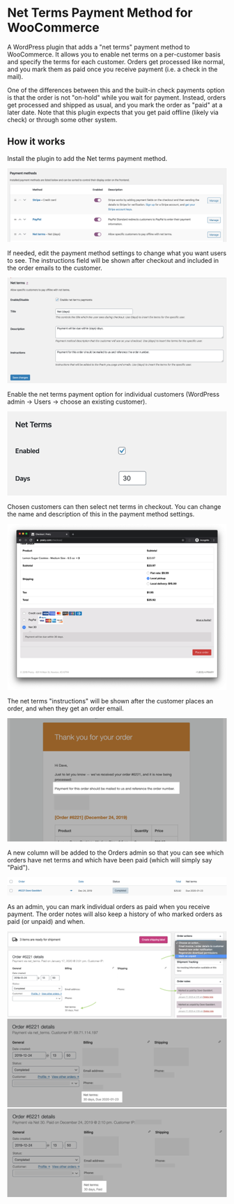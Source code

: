 # Net Terms Payment Method for WooCommerce

A WordPress plugin that adds a "net terms" payment method to WooCommerce.
It allows you to enable net terms on a per-customer basis and specify the terms for each customer.
Orders get processed like normal,
and you mark them as paid once you receive payment (i.e. a check in the mail).

One of the differences between this and the built-in check payments option is that the order is not "on-hold" while you wait for payment. Instead,
orders get processed and shipped as usual,
and you mark the order as "paid" at a later date.
Note that this plugin expects that you get paid offline (likely via check) or through some other system.

## How it works

Install the plugin to add the Net terms payment method.

![admin-gateways.png](docs/screenshots/admin-gateways.png)

If needed, edit the payment method settings to change what you want users to see.
The instructions field will be shown after checkout and included in the order emails to the customer.

![admin-gateway-settings.png](docs/screenshots/admin-gateway-settings.png)

Enable the net terms payment option for individual customers (WordPress admin -> Users -> choose an existing customer).

![admin-user.png](docs/screenshots/admin-user.png)

Chosen customers can then select net terms in checkout.
You can change the name and description of this in the payment method settings.

![customer-checkout.png](docs/screenshots/customer-checkout.png)

The net terms "instructions" will be shown after the customer places an order, and when they get an order email.

![customer-email.png](docs/screenshots/customer-email.png)

A new column will be added to the Orders admin so that you can see which orders have net terms and which have been paid (which will simply say "Paid").

![admin-list-due.png](docs/screenshots/admin-list-due.png)

As an admin, you can mark individual orders as paid when you receive payment.
The order notes will also keep a history of who marked orders as paid (or unpaid) and when.

![admin-order-actions.png](docs/screenshots/admin-order-actions.png)
![admin-order-due.png](docs/screenshots/admin-order-due.png)
![admin-order-paid.png](docs/screenshots/admin-order-paid.png)
